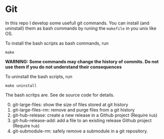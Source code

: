 # Git

In this repo I develop some usefull git commands.
You can install (and uninstall) them as bash commands by runing the ```makefile``` in you unix like OS.

To install the bash scripts as bash commands, run

```
make
```

**WARNING: Some commands may change the history of commits. Do not use them if you do not understand their consequences**

To uninstall the bash scripts, run

```
make uninstall
``` 

The bash scritps are.
See de source code for details.

0. git-large-files: show the size of files stored at git history
0. git-large-files-rm: remove and purge files from a git history
0. git-hub-release: create a new release in a Github project (Require ```hub```)
0. git-hub-release-add: add a file to an existing release Github project (Require ```hub```)
0. git-submodule-rm: safely remove a submodule in a git repository.